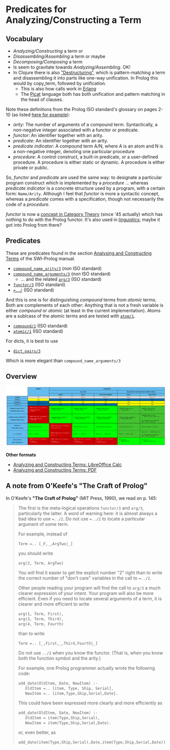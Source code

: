 # Predicates for Analyzing/Constructing a Term

## Vocabulary

- *Analyzing/Constructing* a term or 
- *Disassembling/Assembling* a term or maybe
- *Decomposing/Composing* a term
- Is seem to gravitate towards *Analyzing/Assembling*. OK!
- In Clojure there is also ["Destructuring"](https://clojure.org/guides/destructuring), which is pattern-matching a term and disassembling it into parts
  like one-way unification. In Prolog this would by copy_term, followed by unification.
  - This is also how calls work in [Erlang](https://en.wikipedia.org/wiki/Erlang_(programming_language))
  - The [Picat](http://picat-lang.org/) language both has both unification and pattern matching in the head of clauses.

Note these definitions from the Prolog ISO standard's glossary on pages 2-10 (as listed [here for example](https://stackoverflow.com/questions/49898738/is-this-prolog-terminology-correct-fact-rule-procedure-predicate)):

- *arity*: The number of arguments of a compound term. Syntactically, a non-negative integer associated with a functor or predicate.
- *functor*: An identifier together with an arity.
- *predicate*: An identifier together with an arity.
- *predicate indicator*: A compound term A/N, where A is an atom and N is a non-negative integer, denoting one particular procedure
- *procedure*: A control construct, a built-in predicate, or a user-defined procedure. A procedure is either static or dynamic. A procedure is either private or public.

So, _functor_ and _predicate_ are used the same way: to designate a particular program construct which is implemented by a
_procedure_ ... whereas _predicate indicator_ is a concrete structure used by a program, with a certain form: `Name/Arity`.
Although I feel that *functor* is more a syntactic concept, whereas a *predicate* comes with a specification, though not
necessarily the code of a *procedure*.

_functor_ is now a [concept in Category Theory](https://en.wikipedia.org/wiki/Functor) (since '45 actually) which has nothing
to do with the Prolog functor. It's also used in [linguistics](https://en.wikipedia.org/wiki/Function_word); maybe it got into Prolog from there?

## Predicates

These are predicates found in the section [Analysing and Constructing Terms](https://eu.swi-prolog.org/pldoc/man?section=manipterm) of the SWI-Prolog manual.

- [`compound_name_arity/3`](https://eu.swi-prolog.org/pldoc/doc_for?object=compound_name_arity/3) (_non_ ISO standard)
- [`compound_name_arguments/3`](https://eu.swi-prolog.org/pldoc/doc_for?object=compound_name_arguments/3) (_non_ ISO standard)
   - ... and the related [`arg/3`](https://eu.swi-prolog.org/pldoc/doc_for?object=arg/3) (ISO standard)
- [`functor/3`](https://eu.swi-prolog.org/pldoc/doc_for?object=functor/3) (ISO standard)
- [`=../`](https://eu.swi-prolog.org/pldoc/doc_for?object=(%3D..)/2) (ISO standard)

And this is one is for distinguishing _compound_ terms from _atomic_ terms. Both are complements of each other: Anything that
is not a fresh variable is either _compound_ or _atomic_ (at least in the current implementation). Atoms are a sublcass
of the atomic terms and are tested with [`atom/1`](https://eu.swi-prolog.org/pldoc/doc_for?object=atom/1).

- [`compound/1`](https://eu.swi-prolog.org/pldoc/doc_for?object=compound/1) (ISO standard)
- [`atomic/1`](https://eu.swi-prolog.org/pldoc/doc_for?object=atomic/1) (ISO standard)

For dicts, it is best to use 

- [`dict_pairs/3`](https://eu.swi-prolog.org/pldoc/doc_for?object=dict_pairs/3)

Which is more elegant than `compound_name_arguments/3`

## Overview 

![Analyzing and Constructing Terms](term_analysis_construction.png)

**Other formats**

- [Analyzing and Constructing Terms: LibreOffice Calc](term_analysis_construction.ods) 
- [Analyzing and Constructing Terms: PDF](term_analysis_construction.pdf)

## A note from O'Keefe's "The Craft of Prolog"

In O'Keefe's **"The Craft of Prolog"** (MIT Press, 1990), we read on p. 145:

> The first is the meta-logical operations `functor/3` and `arg/3`, particularly the latter. A word of warning here: 
> it is almost always a bad idea to use `=../2`. Do not use `=../2` to locate a particular argument of some term. 
>
> For example, instead of 
> 
> ```text
> Term =.. [_F,_,ArgTwo|_]
> ```
> 
> you should write
> 
> ```text
> arg(2, Term, ArgTwo)
> ```
> 
> You will find it easier to get the explicit number "2" right than to write the correct 
> number of "don't care" variables in the call to `=../2`.
> 
> Other people reading your program will find the call to `arg/3` a much clearer expression of your intent.
> Your program will also be more efficient. Even if you need to locate several arguments of a term, it is 
> clearer and more efficient to write
> 
> ```text
> arg(1, Term, First),
> arg(3, Term, Third),
> arg(4, Term, Fourth)
> ```
> 
> than to write
> 
> ```text
> Term =.. [_,First,_,Third,Fourth|_]
> ```
> 
> Do not use `../2` when you know the functor. (That is, when you know both the function symbol and the arity.)
> 
> For example, one Prolog programmer actually wrote the following code:
> 
> ```text
> add_date(OldItem, Date, NewItem) :- 
>    OldItem =.. [item, Type, Ship, Serial],
>    NewItem =.. [item,Type,Ship,Serial,Date].
> ```
> 
> This could have been expressed more clearly and more efficiently as
> 
> ```text
> add_date(OldItem, Date, NewItem) :-
>    OldItem = item(Type,Ship,Serial),
>    NewItem = item(Type,Ship,Serial,Date).
> ```
> 
> or, even better, as
> 
> ```text
> add_date(item(Type,Ship,Serial),Date,item(Type,Ship,Serial,Date)).
> ```
